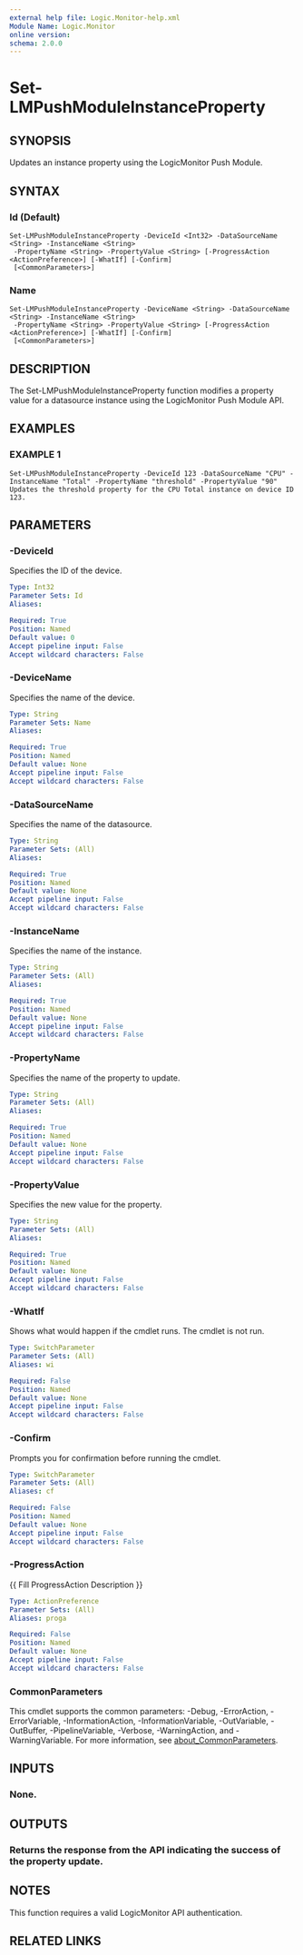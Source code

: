 ```yaml
---
external help file: Logic.Monitor-help.xml
Module Name: Logic.Monitor
online version:
schema: 2.0.0
---
```


# Set-LMPushModuleInstanceProperty

## SYNOPSIS
Updates an instance property using the LogicMonitor Push Module.

## SYNTAX

### Id (Default)
```
Set-LMPushModuleInstanceProperty -DeviceId <Int32> -DataSourceName <String> -InstanceName <String>
 -PropertyName <String> -PropertyValue <String> [-ProgressAction <ActionPreference>] [-WhatIf] [-Confirm]
 [<CommonParameters>]
```

### Name
```
Set-LMPushModuleInstanceProperty -DeviceName <String> -DataSourceName <String> -InstanceName <String>
 -PropertyName <String> -PropertyValue <String> [-ProgressAction <ActionPreference>] [-WhatIf] [-Confirm]
 [<CommonParameters>]
```

## DESCRIPTION
The Set-LMPushModuleInstanceProperty function modifies a property value for a datasource instance using the LogicMonitor Push Module API.

## EXAMPLES

### EXAMPLE 1
```
Set-LMPushModuleInstanceProperty -DeviceId 123 -DataSourceName "CPU" -InstanceName "Total" -PropertyName "threshold" -PropertyValue "90"
Updates the threshold property for the CPU Total instance on device ID 123.
```

## PARAMETERS

### -DeviceId
Specifies the ID of the device.

```yaml
Type: Int32
Parameter Sets: Id
Aliases:

Required: True
Position: Named
Default value: 0
Accept pipeline input: False
Accept wildcard characters: False
```

### -DeviceName
Specifies the name of the device.

```yaml
Type: String
Parameter Sets: Name
Aliases:

Required: True
Position: Named
Default value: None
Accept pipeline input: False
Accept wildcard characters: False
```

### -DataSourceName
Specifies the name of the datasource.

```yaml
Type: String
Parameter Sets: (All)
Aliases:

Required: True
Position: Named
Default value: None
Accept pipeline input: False
Accept wildcard characters: False
```

### -InstanceName
Specifies the name of the instance.

```yaml
Type: String
Parameter Sets: (All)
Aliases:

Required: True
Position: Named
Default value: None
Accept pipeline input: False
Accept wildcard characters: False
```

### -PropertyName
Specifies the name of the property to update.

```yaml
Type: String
Parameter Sets: (All)
Aliases:

Required: True
Position: Named
Default value: None
Accept pipeline input: False
Accept wildcard characters: False
```

### -PropertyValue
Specifies the new value for the property.

```yaml
Type: String
Parameter Sets: (All)
Aliases:

Required: True
Position: Named
Default value: None
Accept pipeline input: False
Accept wildcard characters: False
```

### -WhatIf
Shows what would happen if the cmdlet runs. The cmdlet is not run.

```yaml
Type: SwitchParameter
Parameter Sets: (All)
Aliases: wi

Required: False
Position: Named
Default value: None
Accept pipeline input: False
Accept wildcard characters: False
```

### -Confirm
Prompts you for confirmation before running the cmdlet.

```yaml
Type: SwitchParameter
Parameter Sets: (All)
Aliases: cf

Required: False
Position: Named
Default value: None
Accept pipeline input: False
Accept wildcard characters: False
```

### -ProgressAction
{{ Fill ProgressAction Description }}

```yaml
Type: ActionPreference
Parameter Sets: (All)
Aliases: proga

Required: False
Position: Named
Default value: None
Accept pipeline input: False
Accept wildcard characters: False
```

### CommonParameters
This cmdlet supports the common parameters: -Debug, -ErrorAction, -ErrorVariable, -InformationAction, -InformationVariable, -OutVariable, -OutBuffer, -PipelineVariable, -Verbose, -WarningAction, and -WarningVariable. For more information, see [about_CommonParameters](http://go.microsoft.com/fwlink/?LinkID=113216).

## INPUTS

### None.
## OUTPUTS

### Returns the response from the API indicating the success of the property update.
## NOTES
This function requires a valid LogicMonitor API authentication.

## RELATED LINKS
